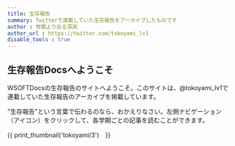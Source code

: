 ```yaml
---
title: 生存報告
summary: Twitterで連載していた生存報告をアーカイブしたものです
author : 常闇より出る深淵
author_url : https://twitter.com/tokoyami_lv1
disable_tools : true
---
```

## 生存報告Docsへようこそ
WSOFTDocsの生存報告のサイトへようこそ。このサイトは、@tokoyami_lv1で連載していた生存報告のアーカイブを掲載しています。

"生存報告"という言葉で伝わるのなら、おかえりなさい。左側ナビゲーション（<i class="bi bi-book"></i>アイコン）をクリックして、各学期ごとの記事を読むことができます。

{{ print_thumbnail('tokoyami/3')　}}